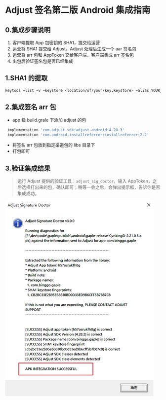 # Adjust 签名第二版 Android 集成指南

## 0.集成步骤说明

1. 客户端提取 App 包密钥的 SHA1，提交给运营
2. 运营将 SHA1 提交给 Adjust，Adjust 处理后生成一个 aar 签名包
3. 运营将 arr 包和 AppToken 交给客户端，客户端集成 arr 签名包
4. 出包后验证签名包是否已经集成

## 1.SHA1 的提取

```bash
keytool −list −v −keystore <location/of/your/key.keystore> −alias YOUR_KEY_ALIAS
```

## 2.集成签名 arr 包

-   app 级 build.grale 下添加 adjust 的包

```gradle
 implementation 'com.adjust.sdk:adjust-android:4.28.3'
 implementation 'com.android.installreferrer:installreferrer:2.2'
```

-   将签名 arr 包放到指定渠道包的 libs 目录下
-   打包即可

## 3.验证集成结果

> 运行 Adjust 提供的验证工具：`adjust_sig_doctor`，输入 AppToken，之后选择打出来的包，确认即可；稍等一会之后，会弹出提示框，告诉你是否集成成功。

![adjust_sig_doctor](../img/adjust/attach_1698ab444d026dd1.png)
